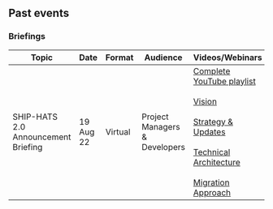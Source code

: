 ## Past events

### Briefings

|Topic|Date|Format|Audience|Videos/Webinars|
|---|---|---|---|---|
SHIP-HATS 2.0 Announcement Briefing|19 Aug 22|Virtual|Project Managers & Developers|[Complete YouTube playlist]()<br><br>[Vision]()<br><br>[Strategy & Updates]()<br><br>[Technical Architecture]()<br><br>[Migration Approach]()|

<!--SHIP-HATS 2.0 Migration Briefing|13 Sep 2022|Virtual|Project Managers & Developers|Coming soon!-->

<!--### Classroom

|Topic|Date|Format|Audience|Sign up|
|---|---|---|---|---|
SHIP-HATS 2.0 Workshop<br><br>**Pre-requisite:** Basic understanding of CI/CD is essential.|Coming soon!|Classroom|	Developers (20 pax)|By invitation based on migration and onboarding schedules
-->